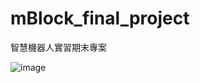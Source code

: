 # mBlock_final_project

智慧機器人實習期末專案

![image](https://github.com/xin-2001/mBlock_final_project/assets/77916095/a82069dc-f063-402f-9802-07b8ce1b8a37)

